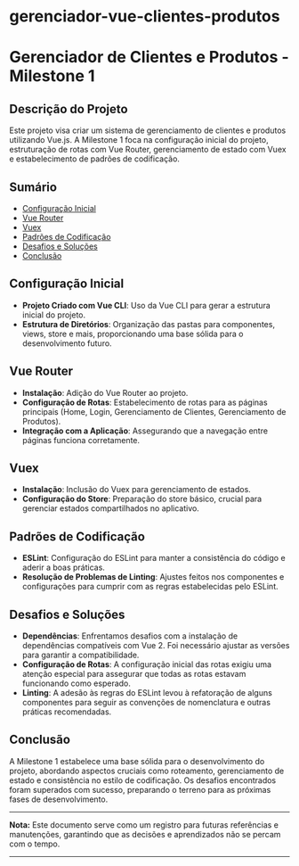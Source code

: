 # gerenciador-vue-clientes-produtos

# Gerenciador de Clientes e Produtos - Milestone 1

## Descrição do Projeto
Este projeto visa criar um sistema de gerenciamento de clientes e produtos utilizando Vue.js. A Milestone 1 foca na configuração inicial do projeto, estruturação de rotas com Vue Router, gerenciamento de estado com Vuex e estabelecimento de padrões de codificação.

## Sumário

- [Configuração Inicial](#configuração-inicial)
- [Vue Router](#vue-router)
- [Vuex](#vuex)
- [Padrões de Codificação](#padrões-de-codificação)
- [Desafios e Soluções](#desafios-e-soluções)
- [Conclusão](#conclusão)

## Configuração Inicial
- **Projeto Criado com Vue CLI**: Uso da Vue CLI para gerar a estrutura inicial do projeto.
- **Estrutura de Diretórios**: Organização das pastas para componentes, views, store e mais, proporcionando uma base sólida para o desenvolvimento futuro.

## Vue Router
- **Instalação**: Adição do Vue Router ao projeto.
- **Configuração de Rotas**: Estabelecimento de rotas para as páginas principais (Home, Login, Gerenciamento de Clientes, Gerenciamento de Produtos).
- **Integração com a Aplicação**: Assegurando que a navegação entre páginas funciona corretamente.

## Vuex
- **Instalação**: Inclusão do Vuex para gerenciamento de estados.
- **Configuração do Store**: Preparação do store básico, crucial para gerenciar estados compartilhados no aplicativo.

## Padrões de Codificação
- **ESLint**: Configuração do ESLint para manter a consistência do código e aderir a boas práticas.
- **Resolução de Problemas de Linting**: Ajustes feitos nos componentes e configurações para cumprir com as regras estabelecidas pelo ESLint.

## Desafios e Soluções
- **Dependências**: Enfrentamos desafios com a instalação de dependências compatíveis com Vue 2. Foi necessário ajustar as versões para garantir a compatibilidade.
- **Configuração de Rotas**: A configuração inicial das rotas exigiu uma atenção especial para assegurar que todas as rotas estavam funcionando como esperado.
- **Linting**: A adesão às regras do ESLint levou à refatoração de alguns componentes para seguir as convenções de nomenclatura e outras práticas recomendadas.

## Conclusão
A Milestone 1 estabelece uma base sólida para o desenvolvimento do projeto, abordando aspectos cruciais como roteamento, gerenciamento de estado e consistência no estilo de codificação. Os desafios encontrados foram superados com sucesso, preparando o terreno para as próximas fases de desenvolvimento.

---

**Nota:** Este documento serve como um registro para futuras referências e manutenções, garantindo que as decisões e aprendizados não se percam com o tempo.

---
